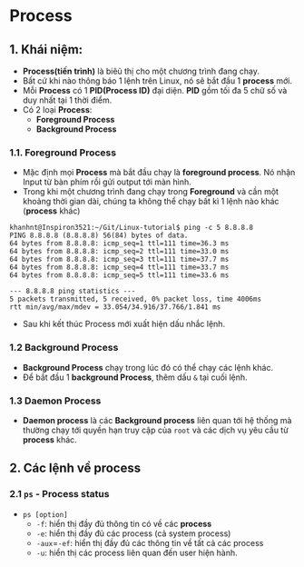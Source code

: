 # Process
## 1. Khái niệm:
- **Process(tiến trình)** là biêủ thị cho một chương trình đang chạy.
- Bất cứ khi nào thông báo 1 lệnh trên Linux, nó sẽ bắt đầu 1 **process** mới.
- Mỗi **Process** có 1 **PID(Process ID)** đại diện. **PID** gồm tối đa 5 chữ số và duy nhất tại 1 thời điểm.
- Có 2 loại **Process**:
  + **Foreground Process**
  + **Background Process**

### 1.1. Foreground Process
- Mặc định mọi **Process** mà bắt đầu chạy là **foreground process**. Nó nhận Input từ bàn phím rồi gửi output tới màn hình.
- Trong khi một chương trình đang chạy trong **Foreground** và cần một khoảng thời gian dài, chúng ta không thể chạy bất kì 1 lệnh nào khác (**process** khác)

```
khanhnt@Inspiron3521:~/Git/Linux-tutorial$ ping -c 5 8.8.8.8
PING 8.8.8.8 (8.8.8.8) 56(84) bytes of data.
64 bytes from 8.8.8.8: icmp_seq=1 ttl=111 time=36.3 ms
64 bytes from 8.8.8.8: icmp_seq=2 ttl=111 time=33.0 ms
64 bytes from 8.8.8.8: icmp_seq=3 ttl=111 time=37.7 ms
64 bytes from 8.8.8.8: icmp_seq=4 ttl=111 time=33.7 ms
64 bytes from 8.8.8.8: icmp_seq=5 ttl=111 time=33.6 ms

--- 8.8.8.8 ping statistics ---
5 packets transmitted, 5 received, 0% packet loss, time 4006ms
rtt min/avg/max/mdev = 33.054/34.916/37.766/1.841 ms
```
- Sau khi kết thúc Process mới xuất hiện dấu nhắc lệnh.

### 1.2 Background Process
- **Background Process** chạy trong lúc đó có thể chạy các lệnh khác.
- Để bắt đầu 1 **background Process**, thêm dấu `&` tại cuối lệnh.

### 1.3 Daemon Process
- **Daemon process** là các **Background process** liên quan tới hệ thống mà thường chạy tới quyền hạn truy cập của `root` và các dịch vụ yêu cầu từ **process** khác.

## 2. Các lệnh về process
### 2.1 `ps` - Process status
- `ps [option]`
  + `-f`: hiển thị đầy đủ thông tin có về các **process**
  + `-e`: hiển thị đầy đủ các process (cả system process)
  + `-aux`=`-ef`: hiển thị đầy đủ các thông tin về tất cả các process
  + `-u`: hiển thị các process liên quan đến user hiện hành.
  
